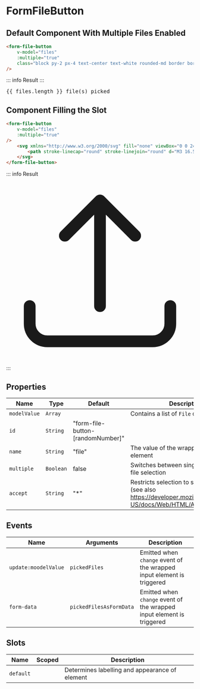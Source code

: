 <script setup>
    import FormFileButton from "../src/components/form-file-button.vue"
    import { ref } from "vue"

    const files = ref([])
</script>

# FormFileButton

## Default Component With Multiple Files Enabled
```html
<form-file-button
    v-model="files"
    :multiple="true"
    class="block py-2 px-4 text-center text-white rounded-md border border-transparent shadow-sm bg-vxvue hover:bg-vxvue-600"
/>
```
::: info Result
<form-file-button v-model="files" :multiple="true" class="block py-2 px-4 text-center text-white rounded-md border border-transparent shadow-sm bg-vxvue hover:bg-vxvue-600" />
:::
<pre>{{ files.length }} file(s) picked</pre>

## Component Filling the Slot
```html
<form-file-button
    v-model="files"
    :multiple="true"
/>
    <svg xmlns="http://www.w3.org/2000/svg" fill="none" viewBox="0 0 24 24" stroke-width="1.5" stroke="currentColor" class="siz-12 p-2 border-2 border-vxvue-500 rounded">
        <path stroke-linecap="round" stroke-linejoin="round" d="M3 16.5v2.25A2.25 2.25 0 0 0 5.25 21h13.5A2.25 2.25 0 0 0 21 18.75V16.5m-13.5-9L12 3m0 0 4.5 4.5M12 3v13.5" />
    </svg>
</form-file-button>
```
::: info Result
<form-file-button v-model="files" :multiple="true">
    <svg xmlns="http://www.w3.org/2000/svg" fill="none" viewBox="0 0 24 24" stroke-width="1.5" stroke="currentColor" class="size-12 p-2 border-2 border-vxvue-500 rounded">
        <path stroke-linecap="round" stroke-linejoin="round" d="M3 16.5v2.25A2.25 2.25 0 0 0 5.25 21h13.5A2.25 2.25 0 0 0 21 18.75V16.5m-13.5-9L12 3m0 0 4.5 4.5M12 3v13.5" />
    </svg>
</form-file-button>
:::

## Properties
| Name         | Type      | Default                            | Description                                                                                                               |
|--------------|-----------|------------------------------------|---------------------------------------------------------------------------------------------------------------------------|
| `modelValue` | `Array`   |                                    | Contains a list of `File` objects                                                                                         |
| `id`         | `String`  | "form-file-button-[randomNumber]"  |                                                                                                                           |
| `name`       | `String`  | "file"                             | The value of the wrapped input element                                                                                    |
| `multiple`   | `Boolean` | false                              | Switches between single and multiple file selection                                                                       |
| `accept`     | `String`  | "*"                                | Restricts selection to specific file types (see also https://developer.mozilla.org/en-US/docs/Web/HTML/Attributes/accept) |

## Events
| Name                 | Arguments               | Description                                                           |
|----------------------|-------------------------|-----------------------------------------------------------------------|
| `update:moodelValue` | `pickedFiles`           | Emitted when `change` event of the wrapped input element is triggered |
| `form-data`          | `pickedFilesAsFormData` | Emitted when `change` event of the wrapped input element is triggered |

## Slots
| Name      | Scoped | Description                                    |
|-----------|--------|------------------------------------------------|
| `default` |        | Determines labelling and appearance of element |
